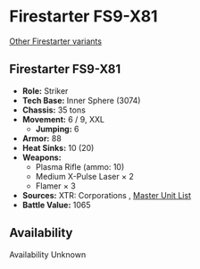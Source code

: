 # Firestarter FS9-X81 

[Other Firestarter variants](../firestarter.md) 

## Firestarter FS9-X81 

- **Role:** Striker 
- **Tech Base:** Inner Sphere (3074) 
- **Chassis:** 35 tons 
- **Movement:** 6 / 9, XXL 
  - **Jumping:** 6 
- **Armor:** 88 
- **Heat Sinks:** 10 (20) 
- **Weapons:** 
  - Plasma Rifle (ammo: 10) 
  - Medium X-Pulse Laser × 2 
  - Flamer × 3 
- **Sources:** XTR: Corporations , [Master Unit List](http://masterunitlist.info/Unit/Details/1092) 
- **Battle Value:** 1065 

## Availability 

Availability Unknown 

